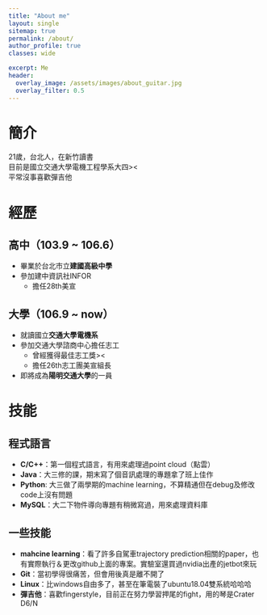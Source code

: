 ```yaml
---
title: "About me"
layout: single
sitemap: true
permalink: /about/
author_profile: true
classes: wide

excerpt: Me
header:
  overlay_image: /assets/images/about_guitar.jpg
  overlay_filter: 0.5
---
```


# 簡介  
21歲，台北人，在新竹讀書<br>
目前是國立交通大學電機工程學系大四>< <br>
平常沒事喜歡彈吉他


# 經歷
## 高中（103.9 ~ 106.6）
+ 畢業於台北市立**建國高級中學**
+ 參加建中資訊社INFOR
  + 擔任28th美宣

## 大學（106.9 ~ now）
+ 就讀國立**交通大學電機系**
+ 參加交通大學諮商中心擔任志工
  + 曾經獲得最佳志工獎><
  + 擔任26th志工團美宣組長
+ 即將成為**陽明交通大學**的一員

# 技能
## 程式語言
+ **C/C++**：第一個程式語言，有用來處理過point cloud（點雲）
+ **Java**：大三修的課，期末寫了個音訊處理的專題拿了班上佳作
+ **Python**: 大三做了兩學期的machine learning，不算精通但在debug及修改code上沒有問題
+ **MySQL**：大二下物件導向專題有稍微寫過，用來處理資料庫

## 一些技能
+ **mahcine learning**：看了許多自駕車trajectory prediction相關的paper，也有實際執行＆更改github上面的專案。實驗室還買過nvidia出產的jetbot來玩
+ **Git**：當初學得很痛苦，但會用後真是離不開了
+ **Linux**：比windows自由多了，甚至在筆電裝了ubuntu18.04雙系統哈哈哈
+ **彈吉他**：喜歡fingerstyle，目前正在努力學習押尾的fight，用的琴是Crater D6/N